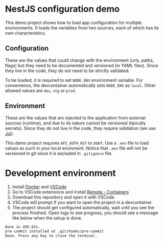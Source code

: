 # NestJS configuration demo

This demo project shows how to load app configuration for multiple environments. It loads the variables from two sources, each of which has its own characteristics.

## Configuration

These are the values that could change with the environment (urls, paths, flags) but they need to be documented and versioned (in YAML files). Since they live in the code, they do not need to be strictly validated.

To be loaded, it is required to set `NODE_ENV` environment variable. For convenience, the devcontainer automatically sets `NODE_ENV` as `local`. Other allowed values are `dev`, `stg` or `prod`.

## Environment

These are the values that are injected to the application from external sources (runtime), and due to its nature cannot be versioned (tipically secrets). Since they do not live in the code, they require validation (we use [Joi](https://www.npmjs.com/package/joi)).

This demo project requires `API_AUTH_KEY` to start. Use a `.env` file to load values as such in your local environent. Notice that `.env` file will not be versioned in git since it is excluded in `.gitignore` file.

# Development environment

1. Install [Docker](https://docs.docker.com/get-docker/) and [VSCode](https://code.visualstudio.com/download)
2. Go to VSCode extensions and install [Remote - Containers](https://marketplace.visualstudio.com/items?itemName=ms-vscode-remote.remote-containers)
3. Download this repository and open it with VSCode.
4. VSCode will prompt if you want to open the project in a devcontainer.
5. The project should get configured automatically, wait until you see the process finished. Open logs to see progress, you should see a message like below when the setup is done.

```zsh
Done in 495.62s.
pre-commit installed at .git/hooks/pre-commit
Done. Press any key to close the terminal.
```
